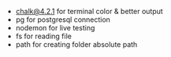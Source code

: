 - chalk@4.2.1 for terminal color & better output
- pg for postgresql connection 
- nodemon for live testing
- fs for reading file 
- path for creating folder absolute path